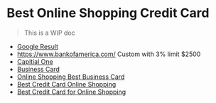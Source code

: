 # Best Online Shopping Credit Card

> This is a WIP doc

* [Google Result](https://www.google.com/search?q=best+credit+card+for+online+shopping&newwindow=1&sca_esv=b9ffc5f1034f7c9f&rlz=1C5GCCM_en&sxsrf=ACQVn09DkCMkRqPil6JdDMk7XnD1dZtjcw%3A1709512184568&ei=-BXlZbOpIvK80PEPv66RwA4&ved=0ahUKEwizhYCUrdmEAxVyHjQIHT9XBOgQ4dUDCBA&uact=5&oq=best+credit+card+for+online+shopping&gs_lp=Egxnd3Mtd2l6LXNlcnAiJGJlc3QgY3JlZGl0IGNhcmQgZm9yIG9ubGluZSBzaG9wcGluZzILEAAYgAQYigUYkQIyBRAAGIAEMgUQABiABDIFEAAYgAQyBRAAGIAEMgUQABiABDIFEAAYgAQyBRAAGIAEMgUQABiABDIFEAAYgARI7CdQgARYriZwBngBkAEAmAF-oAGQDKoBBDE4LjG4AQPIAQD4AQGYAhmgAu4MwgIKEAAYRxjWBBiwA8ICBBAjGCfCAgoQIxiABBiKBRgnwgIKEAAYgAQYigUYQ8ICChAAGIAEGBQYhwLCAgsQABiABBiKBRiGA8ICBRAhGKABwgIFECEYnwWYAwCIBgGQBgiSBwQyMy4y&sclient=gws-wiz-serp)
* https://www.bankofamerica.com/ Custom with 3% limit $2500
* [Capitial One](https://www.capitalone.com/)
* [Business Card](https://upgradedpoints.com/the-best-business-credit-cards-for-e-commerce/?utm_campaign=B2B:%20Ecommerce&utm_content=best%20ecommerce%20credit%20card&utm_term=best%20ecommerce%20credit%20card&gad_source=1&gclid=CjwKCAiA3JCvBhA8EiwA4kujZmQLCZNXRurawwhXRFU4YlQUt5komV12Ly7P60caXiOa5FYailyhkxoCX88QAvD_BwE)
* [Online Shopping Best Business Card](https://www.nerdwallet.com/best/credit-cards/online-shopping)
* [Best Credit Card Online Shopping](https://www.forbes.com/advisor/credit-cards/best/online-shopping/)
* [Best Credit Card for Online Shopping](https://wallethub.com/best-credit-card-for-online-shopping)
